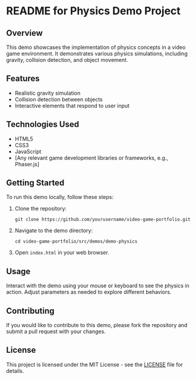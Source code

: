 # README for Physics Demo Project

## Overview
This demo showcases the implementation of physics concepts in a video game environment. It demonstrates various physics simulations, including gravity, collision detection, and object movement.

## Features
- Realistic gravity simulation
- Collision detection between objects
- Interactive elements that respond to user input

## Technologies Used
- HTML5
- CSS3
- JavaScript
- [Any relevant game development libraries or frameworks, e.g., Phaser.js]

## Getting Started
To run this demo locally, follow these steps:

1. Clone the repository:
   ```
   git clone https://github.com/yourusername/video-game-portfolio.git
   ```

2. Navigate to the demo directory:
   ```
   cd video-game-portfolio/src/demos/demo-physics
   ```

3. Open `index.html` in your web browser.

## Usage
Interact with the demo using your mouse or keyboard to see the physics in action. Adjust parameters as needed to explore different behaviors.

## Contributing
If you would like to contribute to this demo, please fork the repository and submit a pull request with your changes.

## License
This project is licensed under the MIT License - see the [LICENSE](../../../LICENSE) file for details.
